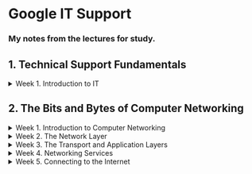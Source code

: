  # Google IT Support
### My notes from the lectures for study.


## 1. Technical Support Fundamentals

<details>
<summary>Week 1. Introduction to IT</summary>

# History of Computing

### From Abacus to Analytical Engine
- A computer is a device that stores and processes data by performing calculations.

- Abacus is one of the earliest known computers

- The first major step forward was the invention of the mechanical calculator in the 17th by Blaise Pascal. It was limited to addition, subtraction, multiplication and division for pretty small numbers. 
- In the 1800s, a man by the name of Joseph Jacquard invented a programmable loom.
-  Babbage built what was called a difference engine. Babbage's follow up to the difference engine was a machine he called the Analytical Engine. It took the powerful insights of a mathematician named Ada Lovelace to realize the true potential of the analytical engine. She was the first person to recognize that the machine could be used for more than pure calculations. She developed the first algorithm for the engine. It was the very first example of computer programming. 
- An algorithm is just a series of steps that solves specific problems.


### The Path to Modern Computers
- Cryptography is the art of writing and solving codes
- A magnetic tape worked by magnetizing data onto a tape
- The ENIAC was one of the earliest forms of general purpose computers
- The very first compiler was invented by Admiral Grace Hopper.Compilers made it possible to translate human language via a programming language into machine code
- Eventually, the industry gave way to the first hard disk drives and microprocessors
- Then in the 1970s, a young engineer named Steve Wozniak invented the Apple I, a single-board computer MIT for hobbyists. With his friend Steve Jobs, they created a company called Apple Computer.
-  In the 1980s, IBM introduced its personal computer. It was released with a primitive version of an operating system called MS DOS or Microsoft Disk Operating System.
- With huge players in the market like Apple Macintosh and Microsoft Windows taking over the operating systems space, a programmer by the name of Richard Stallman started developing a free Unix-like operating system. Unix was an operating system developed by Ken Thompson and Dennis Ritchie, but it wasn't cheap and wasn't available to everyone.
- Stallman created an OS that he called GNU. It was meant to be free to use with similar functionality to Unix. Unlike Windows or Macintosh, GNU wasn't owned by a single company, its code was open source which meant that anyone could modify and share it. GNU didn't evolve into a full operating system, but it set a foundation for the formation of one of the largest open source operating system, Linux, which was created by Linus Torvalds

## Digital Logic
### Computer Language
- The communication that a computer uses is referred to as binary system, also known as base-2 numeral system.This means that it only talks in 1s and 0s.
- In computing terms, we group binary into 8 numbers, or bits. Technically, a bit is a binary digit
-  A group of 8 bits is referred to as a byte. A byte of zeroes and ones could look like 10011011. Each byte can store one character, and we can have 256 possible values, thanks to the base-2 system, 2 to the 8th. In computer talk, this byte could mean something like the letter C.

### Character Encoding
-  Character encoding is used to assign our binary values to characters so that we as humans can read them.
- The oldest character encoding standard used this ASCII
- Then came UTF 8. The most prevalent encoding standard used today

### Binary
- Imagine we have a light bulb and a switch that turns the state of the light on or off. If we turn the light on, we can denote that state is one. If the light bulb is off, we can represent the state is zero. Now imagine eight light bulbs and switches, that represents eight bits with a state of zero or one.

### Supplemental Reading on Logic Gates
For more information about logic gates, check out the [link here.](https://simple.wikipedia.org/wiki/Logic_gate)
### How to Count in Binary
- Imagine that we have the following binary number 00001010 and we want to convert it to a decimal number.We check to see what ones are switched on.2+8 = 10.

## Computer Architecture Layer
### Abstraction
- We use the concept of abstraction to take a relatively complex system and simplify it for our use.
- One other simple example of abstraction in an IT role that you might see a lot is an error message. We don't have to dig through someone else's code and find a bug.
### Computer Architecture Overview
-  A computer can be cut into four main layers, hardware, operating system, software, and users.
- The hardware layer is made up of the physical components of a computer
-  The operating system allows hardware to communicate with the system
-  The software layer is how we as humans interact with our computers
- The last layer may not seem like it's part of the system, but it's an essential layer of the computer architecture, the user.

[Top](#Google-IT-Support)

</details>



## 2. The Bits and Bytes of Computer Networking
<details>
<summary>Week 1. Introduction to Computer Networking</summary>

### The TCP/IP Five-Layer Network Model

| Layer        | Protocol | Protocol Data Unit | Addressing  |
| :---         | :----:   |          ---:      |  :--:       |
|5.Application | http,smtp|messages            | n/a         |
|4.Transport   | TCP/UDP  | Sengmentation      |Port#'s      |
|3.Network     | IP       | Datagram           |IpAddress    |
|2.Data Link   |Ethernet,WIFI|  Frames         |MACADDRESS   |
|1.Physical    |10 Base t,801.11|Bits          |         n/a |

### Physical Layer
- Represents the physical devices that interconnect computers
- The physical layer consists of devices and means of transmitting bits across computer networks.
-  A bit is the smallest representation of data that a computer can understand. It's a one or a zero


### Data Link Layer -> Protocol -> Ethernet
- Resposible fro defining a common way to interprenting the signals so network devices can communicate.
- The Ethernet standarts also devine a protocol responsible for getting data to nodes on the same network.

### Network Layer(Also Internet Layer)
- Allows different networks to communicate with each other through devices known as routers.
- Internetwork is a collection of networks connected together through routers and the most famous is the Internet.
- IP is the heart of the Internet and most smaller networks around the world.

### Transport Layer
- Sorts out which client and server programs are supposed to get the data.

### Application Layer
- The application layer is the highest abstraction layer of the TCP/IP model that provides the interfaces and protocols needed by the users.

## The Basics of Networking Devices
### Cables
- Connecting various devices to eachother and allowning data to transmitted over them.The connection is called point to point.
- We have two categories
    - Copper
        - Are most common used and they changes the voltage from one to zero.The most common forms of copper twisted-pair cables used in networking are Cat5,Cat5e,Cat6.Cat5 is the older and indroduced aproblem name Crosstalk.
        - Crosstalk is when an electrical pulse on one wire is accidentally detected on another wire.
        - Cat5e and 6 are capable or reduce or eliminate the crosstalk.
    - Fiber(Fiber Optic Cables)
        - They contain individual optical fibers,which are tiny tubes made out of glass about the width of a human hair.
        - They uses portions of light to represents the ones and zeros of the data.
        - They are quicker than the Copper cables but more expensive and fragale.


### Hubs and Switches
- Hubs and switches are the primary devices used to connect computers on a single network, usually referred to as a LAN, or local area network.They inspect Ethernet data to determine where to send things.
### Hub
- hub is a physical (1) layer device that allows for connections from many computers at once. All the devices connected to a hub will end up talking to all other devices at the same time. It's up to each system connected to the hub to determine if the incoming data was meant for them, or to ignore it if it isn't. This causes a lot of noise on the network and creates what's called a collision domain.
   - Collision Domain, is a network segment where only one device can communicate at a time. If multiple systems try sending data at the same time, the electrical pulses sent across the cable can interfere with each other.

### Switch 
- It is a layer two device very simalar to the hub as it does the same job but the difference is that while a hub is a layer one or physical layer device, a switch is a layer two or data link device.That means that it reduces the the sizes of collision domains in the network because it inspects the contents of the data and understands which system sended the data and  which system is recieving it.

### Routers - Core ISP Routers
- A router is a layer 3 device that knows how to forward data between independent networks. So we can connect to a network lets say in america.
- They inspect IP data to send to the clients.
- The common used are what we have on our home or office.After they connect to the ISP routers that have more sofisticated routing tables.
- Border Gateway Protocol used by routers to send data beetween each other. It let's them learn about the most optimal paths to forward traffic.

### Servers and Clients
- We call all of the network devices that help computers communicate with each other nodes.
- Server is something that provides the data to something that request the data
- Client is something that request the data from a server 
- In most network topographies, each node is primarily either a server, or a client.


## The Physical Layer
### Twisted Pair Cabling and Duplexing
- Modulation in the Copper cable is the way of varying the voltage across this cable.
- When used for computer networks, this kind of modulation is more specifically known as line coding. 
- Line coding allows devices on either end of a link to understand that an electrical charge in a certain state is a zero, and in another state is a one. Through this seemingly simple techniques, modern networks are capable of moving 10 billion ones and zeros across a single network cable every second.
- Duplex communication is the concept that information can flow in both directions across the cable.
- Simplex communication is unidirectional.
- A phone call on the other hand is duplex since both parties can listen and speak.
- So, devices on either side of a networking link can both communicate with each other at the exact same time. This is known as full duplex
- Half-duplex means that, while communication is possible in each direction, only one device can be communicating at a time.

### Network Ports and Patch Panels
- The most common port is the RJ45.

## The Data Link Layer
### Ethernet and MAC Addresses
- Ethernet and Wifi
- Ethernet is old technology from back in the 80's.Back then we have not any switches so only hubs thats why collision domain was a big problem.
- Ethernet as a protocol solved this problem by using a technique known as a carrier sense multiple access with collision detection.The CSMA/CD.
- CSMA/CD Used to determine when the communications channels are clear,and whern a device is free to transmit data.
- MAC Address or Media Access Control Address is something that identifies for whice node the data trasmition is ment for.A MAC Address is a globally unique indentifier attached to an individual network interface.Its a 48-bit number normally represented by 6 groupings of two hexadecimal numbers.
- Octet in computer networking is that any number that can be represented by 8 bits.
- The mac address is split in two sections.The first is called (OUI) Organizationally Unique Identifire and it is the first 3 octets of the MAC address.
- Ethernet uses MAC addresses to ensure that the data it sends has both has both the address for the machine that sent the transition,as well the one the transmission was sended for.

### Unicast, Multicast, and Broadcast
- The way for one device to transmit data to one other device is known as unicast.
- A unicast transmission is always meant for just one receiving address.
- At the Ethernet level, this is done by looking at a special bit in the destination MAC address. If the least significant bit in the first octet of a destination address is set to zero, it means that Ethernet frame is intended for only the destination address. This means it would be sent to all devices on the collision domain, but only actually received and processed by the intended destination.
- If the least significant bit in the first octet of a destination address is set to one, it means you're dealing with a multicast frame.
- A multicast frame is similarly set to all devices on the local network signal. What's different is that it will be accepted or discarded by each device depending on criteria aside from their own hardware MAC address. Network interfaces can be configured to accept lists of configured multicast addresses for these sort of communication.
- The third type of Ethernet transmission is known as broadcast. An Ethernet broadcast is sent to every single device on a LAN. This is accomplished by using a special destination known as a broadcast address. The Ethernet broadcast address is all Fs. 
- Ethernet broadcasts are used so that devices can learn more about each other. 

### Dissecting an Ethernet Frame
- Data Packet is an all-encompassing term that represents any single set of binary data sent across a network link. It just represents a concept it does not specific to a layer.
- Data packets ate the point of ethernet level are known as Ethernet Frames.
- Ethernet Frame is a highly structured collention of information presented in a specific order.The first part of this frame called Preamble.
- Preamble is 8 bytes (64 bits) long,and it can itself be split into two sections
- The last section (SFD) Start Frame Delimiter sgnals to a receiving device that the preamble is over and that the actual frame contents will now follow.
- After comes the Destination MAC address.This is the hardware address of the intended recipient.
- Ether type field is 16 bits long nad used to describe the protocol of the contents of the frame.
- VLAN Header indicates that the frame itself is whats called a VLAN frame.If a VLAN frame is present the Ether type field follows it.
- VLAN or Virtual LAN is a technique that lets you have multiple logical LANs operating on the same physical equipment.
- Next is the Payload .In networking terms,is the actual data being transported ,which is everything that is not a header.
- FCS (Frame Check Sequence) A 4byte or 32-bit number that represents a checksum value for the entire frame.This checksume value is calculated by performing what is known as a cyclical redundancy check against the frame. 

[Top](#Google-IT-Support)

</details>



<details>

<summary>Week 2. The Network Layer</summary>

### IP Addresses
- IP addresses are a 32 bit long numbers made up of four octets, and each octet is normally described in decimal numbers. 8 bits of data or a single octet can represent all decimal numbers from 0 to 255. For example, 12.30.56.78 is a valid IP address, but 123.456.789.100 would not be.
-  IP addresses belong to the networks, not the devices attached to those networks.
- Your laptop will always have the same MAC address no matter where you use it, but it will have a different IP address assigned to it at an Internet cafe than it would when you're at home.
- Any LAN whould provide different IP beacause its a different local network.
- The protocol that provide us an automaticly IP is the 'dynamic host configuration protocol'.
- An IP address assigned this way is known as a dynamic IP address.
- Static IP address is the opposite which must be configured on a node manually.
- In most cases static IP addresses are reserved for servers and network devices, while dynamic IP addresses are reserved for clients

### IP Datagrams and Encapsulation
- Generally we talk about networking in terms of layers. Each layer is needed for the one above it.
- An IP datagram is a highly structured series of fields that are strictly defined. It's the payload section of the Ethernet frame.
- The proccess that follows below its called "encapsulation".
- The entire contents of an IP datagram are encapsulated as the payload of an Ethernet frame.
-  IP datagram also has a payload section. The contents of this payload are the entirety of a TCP or UDP packet.
- First field is called Version (4bits).
It indicates what version of Internet protocol is being used. The most common version of IP is version four or IPv4. Version six or IPv6 is rapidly seeing more widespread adoption.
- Next is the Header Length field. It is almost always 20 bytes in length when dealing with IPv4. In fact, 20 bytes is the minimum length of an IP header.
- Next is the Service Type field.(8bits) This field can be used to specify details about quality of service or QoS technologies. The important takeaway about QoS is that there are services that allow routers to make decisions about which IP datagram may be more important than others.
- Next is  the Total Length field,(16bits) and its indicate the total length of the IP datagram it's attached to.
- Next is the identification field(16bits) and its used to to group messeges together.If the total amount of data is larger than what can fit in asingle datagram,the IP layer needs to split the data  into many individual packets. In this case the identification field understands that every packete with the same value is part of the same splitted transmission.
- Next is the flag field and its used to indicate if a datagram is allowed to be fragmented, or to indicate that the datagram has already been fragmented.
- After this the next field the fragmentation field takes a single IP datagram and splitting it uo into several smaller datagrams. If a datagram has to cross from a network allowing a larger datagram size to one with a smaller datagram size, the datagram would have to be fragmented into smaller ones. The fragmentation offset field contains values used by the receiving end to take all the parts of a fragmented packet and put them back together in the correct order.
- Next is 'The Time to Live or TTL' field. It's an 8bit field that indicates how many router hops a datagram can traverse before it's thrown away.  Every time a datagram reaches a new router, that router decrements the TTL field by one. Once this value reaches zero, a router knows it doesn't have to forward the datagram any further. It prevends from an endless loop that could happen when router A thinks router B is the next hop, and router B thinks router A is the next hop.
- Next is the Protocol field. It is an 8bit field that contains data about what transport layer protocol is being used.The most common transport layer protocols are TCP and UDP.
- Next is the header checksum field.This field is a checksum of the contents of the entire IP datagram header.Since the TTL field has to be recomputed at every router that a datagram touches, the checksum field necessarily changes, too.
- Next are the source and destination IP address fields(32bits).
- Next is the IP Options field.This is an optional field and is used to set special characteristics for datagrams primarily used for testing purposes. The IP options field is usually followed by a padding field. Since the IP options field is both optional and variable in length, the padding field is just a series of zeros used to ensure the header is the correct total size.

### IP Address Classes
- IP addresses can be split into two sections, the network ID and the host ID.
- If we take an example IP address of 9.100.100.100, the network ID would be the first octet, and the host ID would be the second, third and fourth octets.
- There are three primary types of address classes. Class A, Class B and Class C.
- Class A addresses are those where the first octet is used for the network ID and the last three are used for the host ID. 
- Class B addresses are where the first two octets are used for the network ID, and the second two are used for the host ID. 
- Class C addresses, as you might have guessed, are those where the first three octets are used for the network ID, and only the final octet is used for the host ID.
-  In practical terms, this class system has mostly been replaced by a system known as CIDR or classless inter-domain routing.

### Address Resolution Protocol
- Remember that Mac addresses are used in the datalink layer and IP address are used in the network layer.
- These two seperate address types are related to each other with the address resolution protocol or ARP.
- ARP is a protocol used to discover the hardware address of a node with a certain IP address.
- Once it IP datagram has been fully formed, it needs to be encapsulated inside an Ethernet frame. This means that the transmitting device needs a destination MAC address to complete the Ethernet frame header. Almost all network connected devices will retain a local ARP table. An APR table is just a list of IP addresses an the Mac addresses associated with them.
- The kinds of broadcasts ARP messages are delivered to all computers on the local network. When the network interface that's been assigned an IP of 10.20.40 receives this ARP broadcast, it sends back what's known as an ARP response. This response message will contain the MAC address for the network interface in question. Now, the transmitting computer knows what MAC address to put in the destination hardware address field, and the Ethernet frame is ready for delivery. It'll also likely store this IP address in its local ARP table, so that it won't have to send an ARP broadcast the next time it needs to communicate with this IP, handy. ARP table entries generally expire after a short amount of time to ensure changes in the network are accounted for.

## Subnetting
### Subnetting
- With subnets you can split your large network up into many smaller ones. These individual subnets will all have their own gateway routers serving as the ingress and egress point for each subnet.

### Subnet Masks
- An IP address is just a 32-bit number. In a world without subnets, a certain number of these bits are used for the network ID, and a certain number of the bits are used for the host ID. In a world with subnetting, some bits that would normally comprise the host ID are actually used for the subnet ID. With all three of these IDs representable by a single IP address, we now have a single 32-bit number that can be accurately delivered across many different networks.
- Subnet masks are 32-bit numbers that are normally written now as four octets in decimal.
-  A subnet mask is a binary number that has two sections. The beginning part, which is the mask itself is a string of ones just zeros come after this, the subnet mask, which is the part of the number with all the ones, tells us what we can ignore when computing a host ID. The part with all the zeros tells us what to keep.

### Basic Binary Math
-  You can represent all whole numbers in binary in the same way you can in decimal.
-  You start with zero, which is the same as zero in decimal. Then you increment once. Now you have one, which is the same as one in decimal since we've already run out of numerals to use. It's time to add a new column. So now we have the number one zero which is the same as two in decimal. One one is three, one zero zero is four, one zero one is five, one one zero is six, one one one is seven, etc. It's the exact same thing we do with decimal, just with fewer numerals at our disposal.
- Binary is base two and decimal base 10.
-  Two of the most important operators are OR and AND. In computer logic, a one represents true and a zero represents false.
- The way the or operator works is you look at each digit, and if either of them is true, the result is true. The basic equation is X or Y equals Z.
-  if either X or Y is true then Z is true, otherwise, it's false.
- One or zero equals one, but zero or zero equals zero.
- The operator AND does what it sounds like it does, it returns true if both values are true. Therefore, one and one equals one, but one and zero equals zero, and zero and zero equals zero.

### CIDR
- CIDR or classless inter-domain routing comes into play. CIDR is an even more flexible approach to describing blocks of IP addresses. It expands on the concept of subnetting by using subnet masks to demarcate networks. To demarcate something means to set something off.
- Demarcation point to describe where one network or system ends and another one begins .
- With CIDR, the network ID and subnet ID are combined into one. CIDR is where we get this shorthand slash notation that we discussed in the earlier video on subnetting. This slash notation is also known as CIDR notation. CIDR basically just abandons the concept of address classes entirely, allowing an address to be defined by only two Individual IDs.
- CIDR allows for networks themselves to be differing sizes.

## Routing
### Basic Routing Concepts
- A router is a network device that forwards traffic depending on the destination address of that traffic.
- A router is a device that has at least two network interfaces, since it has to be connected to two networks to do its job.
- Basic routing has just a few steps. 
    - One, a router receives a packet of data on one of its interfaces. 
    - Two, the router examines the destination IP of this packet. 
    - Three, the router then looks up the destination network of this IP in its routing table. Four, the router forwards that out though the interface that's closest to the remote network. As determined by additional info within the routing table.
- Remember, IP addresses belong to networks, not individual nodes on a network.

### Routing Tables
- The most basic routing table will have four columns.
    - Destination network, this column would contain a row for each network that the router knows about, this is just the definition of the remote network, a network ID, and the net mask. These could be stored in one column inside a notation, or the network ID and net mask might be in a separate column. Either way, it's the same concept, the router has a definition for a network and therefore knows what IP addresses might live on that network. When the router receives an incoming packet, it examines the destination IP address and determines which network it belongs to. A routing table will generally have a catchall entry, that matches any IP address that it doesn't have an explicit network listing for.
    - Hop, this is the IP address of the next router that should receive data intended for the destination networking question or this could just state the network is directly connected and that there aren't any additional hops needed.
    - Total hops,it's just important to know that for each next hop and each destination network, the router will have to keep track of how far away that destination currently is.
    -  Interface, the router also has to know which of its interfaces it should for traffic matching the destination network out of.

    ### Interior Gateway Protocols
    - Routing protocols fall into two main categories, interior gateway protocols, and exterior gateway protocols.
    - Interior gateway protocols are further split into two categories, link state routing protocols and distance-vector protocols.
    - Interior gateway protocols are used by routers to share information within a single autonomous system. In networking terms, an autonomous system is a collection of networks that all fall under the control of a single network operator
        - Distance-vector protocols are an older standard. A router using a distance-vector protocol basically just takes its routing table, which is a list of every network known to it and how far away these networks are in terms of hops.Then the router sends this list to every neighboring router, which is basically every router directly connected to it. In computer science, a list is known as a vector. This is why a protocol that just sends a list of distances to networks is known as a distance-vector protocol. With a distance-vector protocol, routers don't really know that much about the total state of an autonomous system, they just have some information about their immediate neighbors.
        Distance vector protocols are pretty simple, but they don't allow for a router to have much information about the state of the world outside of their own direct neighbors.
        - Link state protocols get their name because each router advertises the state of the link of each of its interfaces. These interfaces could be connected to other routers, or they could be direct connections to networks. The information about each router is propagated to every other router on the autonomous system. This means that every router on the system knows every detail about every other router in the system. Each router then uses this much larger set of information and runs complicated algorithms against it to determine what the best path to any destination network might be.
        Link state protocols require both more memory in order to hold all of this data and also much more processing power. This is because it has to run algorithms against this data in order to determine the quickest path to update the routing tables

### Exterior Gateway Protocols
- Exterior gateway protocols are used to communicate data between routers representing the edges of an autonomous system.
- Since routers sharing data using interior gateway protocols are all under control of the same organization. Routers use exterior gateway protocols when they need to share information across different organizations.
- The IANA or the Internet Assigned Numbers Authority, is a non-profit organization that helps manage things like IP address allocation.
- Along with managing IP address allocation, the IANA is also responsible for ASN, or Autonomous System Number allocation. ASNs are numbers assigned to individual autonomous systems
- Unlike IP addresses, they're normally referred to as just a single decimal number.
-  An ASN, never needs to change in order for it to represent more networks or hosts. Its just the core Internet routing tables that need to be updated to know what the ASN represents

### Non-Routable Address Space
- The IPv4 standard doesn't even have enough IP addresses available for every person on the planet.
- In 1996, RFC 1918 was published. RFC stands for Request for Comments, and has a long standing way for those responsible for keeping the internet running to agree upon the standard requirements to do so.
-  RFC 1918, outlined a number of networks that would be defined as non-routable address space. 
- Non-routable address space are ranges of IPs set aside for use by anyone that cannot be routed to.
- Non-routable address space allows for nodes on such a network to communicate with each other but no gateway router will attempt to forward traffic to this type of network.
-  RFC 1918 defined three ranges of IP addresses that will never be routed anywhere by co-routers.
 Non-routable address space are :
    - 10.0.0.0/8
    - 172.16.0.0/12
    - 192.168.0.0/16

        
[Top](#Google-IT-Support)

</details>

<details>
<summary>Week 3. The Transport and Application Layers</summary>

## Introduction to the Transport and Application Layers
- Transport layer allows traffic to be directed to specific network applications
- Application layer allows these applications to communicate in a way they understand.

## The Transport Layer
### The Transport Layer
- The transport layer has the ability to multiplex and demultiplex, which sets this layer apart from all others.
- Multiplexing in the transport layer means that nodes on the network have the ability to direct traffic toward many different receiving services.
- Demultiplexing is the same concept, just at the receiving end, it's taking traffic that's all aimed at the same node and delivering it to the proper receiving service.
- The transport layer handles multiplexing and demultiplexing through ports.
A port is a 16-bit number that's used to direct traffic to specific services running on a networked computer.
- Different network services run while listening on specific ports for incoming requests.
- A socket address or socket number (10.1.1.100:80) its the Ports which are normally denoted with a colon after the IP address.
- FTP is an older method used for transferring files from one computer to another, but you still see it in use today.
FTP traditionally listens on port 21, so if you wanted to establish a connection to an FTP server running on the same IP that our example web server was running on, you direct traffic to 10.1.1.100 port 21.

### Dissection of a TCP Segment
- An IP datagram encapsulates a TCP segment.
    1. An Ethernet frame has a payload section which is really just the entire contents of an IP datagram.
    2. An IP datagram has a payload section and this is made up of what's known as a TCP segment.
    3. So the TCP segment will also have a payload section that ,as athe others before it,will include the contents of the Application Layer.
- A TCP segment is made up of a TCP header and a data section.
    - This data section,is just another payload area for where the application layer places its data.

    - TCP header.
        - Source port and the Destination port fields.
        - The destination port is the port of the service the traffic is intended for.
        - A source port is a high numbered port chosen from a special section of ports known as ephemeral ports.
        -  the sequence number. This is a 32-bit number that's used to keep track of where in a sequence of TCP segments this one is expected to be. The sequence number in a header is used to keep track of which segment out of many this particular segment might be.
        - The acknowledgment number is the number of the next expected segment. A sequence number of one and an acknowledgement number of two could be read as this is segment one, expect segment two next. 
        - The data offset field comes next. This field is a four-bit number that communicates how long the TCP header for this segment is.
        - Then, we have six bits that are reserved for the six TCP control flags.
        - A TCP window (16-bits) specifies the range of sequence numbers that might be sent before an acknowledgement is required.
        -  A 16-bit checksum. It operates just like the checksum fields at the IP and Ethernet level.The checksum is calculated across the entire segment and is compared with the checksum in the header to make sure that there was no data lost or corrupted along the way.
        - The Urgent pointer field is used in conjunction with one of the TCP control flags to point out particular segments that might be more important than others.
        - Options field.
        - Padding which is just a sequence of zeros to ensure that the data payload section begins at the expected location.


### TCP Control Flags and the Three-way Handshake
- The way TCP establishes a connection, is through the use of different TCP control flags, used in a very specific order.

- 6 TCP control flags
    - The first flag is URG, this is short for Urgent. A value of one here indicates that the segment is considered urgent and that the urgent pointer field has more data about this
    - The second flag is ACK, short for acknowledge. A value of one in this field means that the acknowledgment number field should be examined. 
    - The third flag is PSH, which is short for Push. The transmitting device wants the receiving device to push currently- buffered data to the application on the receiving end as soon as possible. (A buffer is a computing technique, where a certain amount of data is held somewhere, before being sent somewhere else).
    - The Fourth flag is RST, short for Reset. This means, that one of the sides in a TCP connection hasn't been able to properly recover from a series of missing or malformed segments.
    - The fifth flag is SYN, which stands for Synchronize. It's used when first establishing a TCP connection and make sure the receiving end knows to examine the sequence number field.
    - The six flag is FIN, which is short for Finish. When this flag is set to one, it means the transmitting computer doesn't have any more data to send and the connection can be closed.
- Transmition example
    - To start the process off, computer A, sends a TCP segment to computer B with this SYN flag set.
    - Computer B then responds with a TCP segment, where both the SYN and ACK flags are set.
    - Then computer A responds again with just the ACK flag set.
    - This is known us the three way handshake. A handshake is a way for two devices to ensure that they're speaking the same protocol and will be able to understand each other. Once the three way handshake is complete, the TCP connection is established.
    - Since both sides have now sent SYN/ACK pairs to each other, a TCP connection in this state is operating in full duplex
    -  To close the connection, the four way handshake happens. The computer ready to close the connection, sends a FIN flag, which the other computer acknowledges with an ACK flag. Then, if this computer is also ready to close the connection, which will almost always be the case. It will send a FIN flag. This is again responded to by an ACK flag.

### TCP Socket States
- A socket is the instantiation of an endpoint in a potential TCP connection. An instantiation is the actual implementation of something defined elsewhere. TCP sockets require actual programs to instantiate them. You can contrast this with a port which is more of a virtual descriptive thing. In other words, you can send traffic to any port you want, but you're only going to get a response if a program has opened a socket on that port.

- Sockets States (Are naming different in each OS)
    - LISTEN. Listen means that a TCP socket is ready and listening for incoming connections. You'd see this on the server side only. 

    - SYN_SENT. This means that a synchronization request has been sent, but the connection hasn't been established yet. You'd see this on the client side only. 
    - SYN_RECEIVED. This means that a socket previously in a listener state, has received a synchronization request and sent a SYN_ACK back. But it hasn't received the final ACK from the client yet. You'd see this on the server side only. 
    - ESTABLISHED. This means that the TCP connection is in working order, and both sides are free to send each other data. You'd see this state on both the client and server sides of the connection. This will be true of all the following socket states, too. So keep that in mind. 
    - FIN_WAIT. This means that a FIN has been sent, but the corresponding ACK from the other end hasn't been received yet. 
    - CLOSE_WAIT. This means that the connection has been closed at the TCP layer, but that the application that opened the socket hasn't released its hold on the socket yet. 
    - CLOSED. This means that the connection has been fully terminated, and that no further communication is possible.

### Connection-oriented and Connectionless Protocols
-  TCP is a connection-oriented protocol. A connection-oriented protocol is one that establishes a connection, and uses this to ensure that all data has been properly transmitted.
- At the IP or Ethernet level, if a checksum doesn't compute, all of that data is just discarded. It's up to TCP to determine when to resend this data
- TCP expects an ack for every bit of data it sends, it's in the best position to know what data successfully got delivered and can make the decision to resend a segment if needed.
- UDP, or User Datagram Protocol. Unlike TCP, UDP doesn't rely on connections, and it doesn't even support the concept of an acknowledgement. With UDP, you just set a destination port and send the packet.UDP, or User Datagram Protocol.

### Firewalls
-  A firewall is just a device that blocks traffic that meets certain criteria.
- Firewalls here is that they're most commonly used at the transportation layer.
- There are firewalls that can perform inspection of application layer traffic, and firewalls that primarily deal with blocking ranges of IP addresses.
- Firewalls that operate at the transportation layer will generally have a configuration that enables them to block traffic to certain ports while allowing traffic to other ports.

## The Application Layer

### The Application Layer
- For web traffic, the application layer protocol is known as HTTP.

### The Application Layer and the OSI Model
- The OSI or Open Systems Interconnection model has seven layers, and introduces two additional layers between our transport layer and our application layer.
- The fifth layer in the OSI model is the session layer. The concept of a session layer is that it's responsible for things like facilitating the communication between actual applications and the transport layer. It's the part of the operating system that takes the application layer data that's been unencapsulated from all the layers below it, and hands it off to the next layer in the OSI model, the presentation layer.
- The presentation layer is responsible for making sure that the unencapsulated application layer data is actually able to be understood by the application in question. This is the part of an operating system that might handle encryption or compression of data.

### All the Layers Working in Unison
- This is the exactly video script.
"Five Layer Network

Imagine three networks, network A will contain address space 10.1.1.0/24. Network B Will contain address space 192.168.1.0/24, and network C will be 172.16.1.0/24. Router A sits between network A and network B. With an interface configured with an IP of 10.1.1.1 on network A, and an interface at 192.168.1.254 on network B. There's a second router, router B, which connects networks B and C. It has an interface on network B with an IP address of 192.168.1.1, and an interface on network C with an IP address of 172.16.1.1. Now let's put a computer on one of the networks. Imagine it's a desktop, sitting on someone's desk at the workplace. It'll be our client in this scenario, and we'll refer to it as computer 1. It's part of Network A and has been assigned an IP address of 10.1.1.100. Now, let's put another computer on one of our other networks.

This one is a server in a data center, it'll act as our server in this scenario, and we'll refer to it as computer 2. It's part of network C, and has been assigned an IP address of 172.16.1.100, and has a web server listening on port 80. An end user sitting at computer 1 opens up a web browser and enters 172.16.1.100 into the address bar, let's see what happens. The web browser running on computer 1 knows it's been ordered to retrieve a web page from 172.16.1.100. The web browser communicates with the local networking stack, which is the part of the operating system responsible for handling networking functions. The web browser explains that it's going to want to establish a TCP connection to 172.16.1.100, port 80. The networking stack will now examine its own subnet. It sees that it lives on the network 10.1.1.0/24, which means that the destination 172.16.1.100 is on another network. At this point, computer 1 knows that it'll have to send any data to its gateway for routing to a remote network. And it's been configured with a gateway of 10.1.1.1. Next, computer 1 looks at its ARP table to determine what MAC address of 10.1.1.1 is, but it doesn't find any corresponding entry. Uh-oh, it's okay, computer A crafts an ARP request for an IP address of 10.1.1.1, which it sends to the hardware broadcast address of all Fs. This ARP discovery request is sent to every node on the local network.

When router A receives this ARP message, it sees that it's the computer currently assigned the IP address of 10.1.1.1. So it responds to computer 1 to let it know about its own MAC address of 00:11:22:33:44:55. Computer 1 receives this response and now knows the hardware address of its gateway. This means that it's ready to start constructing the outbound packet.

Computer 1 knows that it's being asked by the web browser to form an outbound TCP connection, which means it'll need an outbound TCP port. The operating system identifies the ephemeral port of 50000 as being available, and opens a socket connecting the web browser to this port.

Since this is a TCP connection, the networking stack knows that before it can actually transmit any of the data the web browser wants it to, it'll need to establish a connection. The networking stack starts to build a TCP segment. It fills in all the appropriate fields in the header, including a source port of 50000 and a destination port of 80. A sequence number is chosen and is used to fill in the sequence number field. Finally, the SYN flag is set, and a checksum for the segment is calculated and written to the checksum field.

Our newly constructed TCP segment is now passed along to the IP layer of the networking stack. This layer constructs an IP header. This header is filled in with the source IP, the destination IP, and a TTL of 64, which is a pretty standard value for this field.

Next, the TCP segment is inserted as the data payload for the IP datagram. And a checksum is calculated for the whole thing. Now that the IP datagram has been constructed, computer 1 needs to get this to its gateway, which it now knows has a MAC address of 00:11:22:33:44:55, so an Ethernet Datagram is constructed. All the relevant fields are filled in with the appropriate data, most notably, the source and destination MAC addresses.

Finally, the IP datagram is inserted as the data payload of the Ethernet frame, and another checksum is calculated.

Now we have an entire Ethernet frame ready to be sent across the physical layer.

The network interface connected to computer 1 sends this binary data as modulations of the voltage of an electrical current running across a CAT6 cable that's connected between it and a network switch.

This switch receives the frame and inspects the destination MAC address. The switch knows which of its interfaces this MAC address is attached to, and forwards the frame across only the cable connected to this interface.

At the other end of this link is router A, which receives the frame and recognizes its own hardware address as the destination.

Router A knows that this frame is intended for itself. So it now takes the entirety of the frame and calculates a checksum against it. Router A compares this checksum with the one in the Ethernet frame header and sees that they match. Meaning that all of the data has made it in one piece. Next, Router A strips away the Ethernet frame, leaving it with just the IP datagram. Again, it performs a checksum calculation against the entire datagram. And again, it finds that it matches, meaning all the data is correct. It inspects the destination IP address and performs a lookup of this destination in its routing table. Router A sees that in order to get data to the 172.16.1.0/24 network, the quickest path is one hop away via Router B, which has an IP of 192.168.1.1. Router A looks at all the data in the IP datagram, decrements the TTL by 1, calculates a new checksum reflecting that new TTL value, and makes a new IP datagram with this data.

Router B knows that it needs to get this datagram to router B, which has an IP address of 192.168.1.1. It looks at its ARP table, and sees that it has an entry for 192.168.1.1. Now router A can begin to construct an Ethernet frame with the MAC address of its interface on network B as the source. And the MAC address on router B's interface on network B as the destination. Once the values for all fields in this frame have been filled out, router A places the newly constructed IP datagram into the data payload field. Calculates a checksum, and places this checksum into place, and sends the frame out to network B.

Just like before, this frame makes it across network B, and is received by router B. Router B performs all the same checks, removes the the Ethernet frame encapsulation, and performs a checksum against the IP datagram.

It then examines the destination IP address. Looking at its routing table, router B sees that the destination address of computer 2, or 172.16.1.100, is on a locally connected network. So it decrements the TTL by 1 again, calculates a new checksum, and creates a new IP datagram. This new IP datagram is again encapsulated by a new Ethernet frame. This one with the source and destination MAC address of router B and computer 2. And the whole process is repeated one last time. The frame is sent out onto network C, a switch ensures it gets sent out of the interface that computer 2 is connected to. Computer 2 receives the frame, identifies its own MAC address as the destination, and knows that it's intended for itself. Computer 2 then strips away the Ethernet frame, leaving it with the IP datagram. It performs a CRC and recognizes that the data has been delivered intact. It then examines the destination IP address and recognizes that as its own.

Next, computer 2 strips away the IP datagram, leaving it with just the TCP segment. Again, the checksum for this layer is examined, and everything checks out. Next, computer 2 examines the destination port, which is 80. The networking stack on computer 2 checks to ensure that there's an open socket on port 80, which there is. It's in the listen state, and held open by a running Apache web server. Computer 2 then sees that this packet has the SYN flag set. So it examines the sequence number and stores that, since it'll need to put that sequence number in the acknowledgement field once it crafts the response.

After all of that, all we've done is get a single TCP segment containing a SYN flag from one computer to a second one. Everything would have to happen all over again for computer 2 to send a SYN-ACK response to computer 1. Then everything would have to happen all over again for computer 1 to send an ACK back to computer 2, and so on and so on."

[Top](#Google-IT-Support)
</details>

<details>
<summary>Week 4. Networking Services</summary>


## Introduction to Network Services
- At the end of the day, the main purpose of computer networking is so network services can be available to answer requests for the data from clients. The sheer number and variety of things that might comprise a network service makes it impossible to cover all of them.

## Name Resolution
### Why do we need DNS?
- IP address is really just a 32-bit binary number.
- MAC addresses are just 48-bit binary numbers that are normally written out in 6 groupings of 2 hexadecimal digits each.
- DNS, or domain name system, is a global and highly distributed network service that resolves strings of letters into IP address for you.
- The IP address for a domain name can also change all the time for a lot of different reasons. A domain name is just the term we use for something that can be resolved by DNS.
- So, not only does DNS make it easier for humans to remember how to get to a website, It also lets administrative changes happen behind the scenes without an end user having to change their behavior.
- Because of its global structure, DNS lets organizations decide, if you're in the region, resolve the domain name to this IP. If you're in this other region, resolve this domain to this other IP.

### The Many Steps of Name Resolution
- DNS is a system that converts domain names into IP addresses.
- This process of using DNS to turn a domain name into an IP address is known as name resolution.
- DNS servers, are one of the things that need to be specifically configured at a node on a network.
- The standard modern network configuration needs
    - MAC addresses are hard coded and tied to specific pieces of hardware.
    - IP address, subnet mask, and gateway.
    - a DNS server, is the fourth and final part of the standard modern network configuration.
- There are five primary types of DNS servers.
    - Caching Name servers
    - Recursive Name servers, 
    - Root Name servers, 
    - TLD Name servers,
    - Authoritative Name servers.
- Caching and recursive name servers are generally provided by an ISP or your local network.
    - Their purpose is to store domain name lookups for a certain amount of time.
    -  ISP or local network will generally have a caching name server available. Most caching name servers are also recursive name servers. Recursive name servers are ones that perform full DNS resolution requests.
    - **EXAMPLE**: You and your friend are both connected to the same network and you both want to check out Facebook.com, your friend enters www.facebook.com into a web browser, which means that their computer now needs to know the IP of www.facebook.com in order to establish a connection. Both of your computers are on the same network which usually means, that they both been configured with the same name server. So your friends computer ask the name server for the IP of www.facebook.com which it doesn't know, this name server now performs a fully recursive resolution to discover the correct IP for www.facebook.com. This involves a bunch of steps we'll cover in just a moment. This IP is then both delivered to your friend's computer and stored locally in a cache. A few minutes later you enter www.facebook.com into a web browser. Again, your computer needs to know the IP for this domain, so your computer asks the local name server it's been configured with, which is the same one your friend's computer was just talking to. Since the domain name www.Facebook.com had just been looked up, the local name server still has the IP that it resolved to stored and is able to deliver that back to your computer without having to perform a full lookup. **Caching** This is how the same servers act as a caching server. All domain names in the global DNS system have a **TTL or time to live. This is a value in seconds, that can be configured by the owner of a domain name for how long a name server is allowed to cache in entry before it should discard it and perform a full resolution again.** 
    Several years ago, it was normal for these TTL's to be really long, sometimes a full day or more. This is because the general bandwidth available on the Internet was just much less, so network administrators didn't want to waste what bandwidth was available to them by constantly performing full DNS lookups. As the Internet has grown and gone faster, these TTL's for most domains have dropped to anywhere from a few minutes to a few hours. But it's important to know that sometimes you still run into a domain names with very lengthy TTL's, it means that it can take up to the length of a total TTL for a change in DNS record to be known to the entire Internet. 
    Now, let's look at what happens when your local recursive server needs to perform a full recursive resolution. The first step is always to contact a root named server, there are **13 total root name servers** and they're responsible for directing queries toward the appropriate TLD name server.
    In the past, these 13 root servers were distributed to very specific geographic regions, but today, they're mostly distributed across the globe via anycast. **Anycast is a technique that's used to route traffic to different destinations depending on factors like location, congestion, or link health. Using anycast, a computer can send a data gram to a specific IP but could see it routed to one of many different actual destinations depending on a few factors.** This should also make it clear that there aren't really only 13 physical route name servers anymore. It's better to think of them as **13 authorities** that provide route name lookups as a service. The root servers will respond to a DNS lookup with the TLD name server that should be queried. **TLD stands for top level domain and represents the top of the hierarchical DNS name resolution system. A TLD is the last part of any domain name, using www.facebook.com as an example again, the dot com portion should be thought of as the TLD.** We'll go into more details about the different components of a domain name in an upcoming lesson. For each TLD in existence, there is a TLD name server, but just like with root servers, this doesn't mean there's only physically one server in question, it's most likely a global distribution of any cast accessible servers responsible for each TLD. The TLD name servers will respond again with a redirect, this time informing the computer performing the name lookup with what authoritative name server to contact. Authoritative name servers are responsible for the last two parts of any domain name which is the resolution at which a single organization may be responsible for DNS lookups. Using www.weather.com as an example, the TLD name server would point a lookup at the authoritative server for Weather.com, which would likely be controlled by the Weather Channel, the organization itself that runs the site. Finally, the DNS lookup could be redirected at the authoritative server for weather.com which would finally provide the actual IP of the server in question. This strict hierarchy is very important to the stability of the internet, making sure that all full DNS resolutions go through a strictly regulated and controlled series of lookups to get the correct responses, is the best way to protect against malicious parties redirecting traffic. Your computer will blindly send traffic to whatever IP it's told to. So by using a hierarchical system controlled by trusted entities in the way DNS does, we can better ensure that the responses to DNS lookups are accurate. Now that you see how many steps are involved, it should make sense why we trust our local name servers to cache DNS lookups, its so that full lookup path doesn't have to happen for every single TCP connection. In fact, your local computer from your phone to a desktop will generally have its own temporary DNS cache as well, that way, it doesn't have to bother its local name server for every TCP connection either.

### DNS and UDP
- DNS is a great example of an application layer service that uses UDP for the transport layer instead of TCP.
- The biggest difference between TCP and UDP is that UDP is connectionless.DNS with UDP takes fewer steps than TCP.
- DNS traffic is just a precursor to actual traffic.
- *EXAMPLE WITH UDP* The original computer sends a UDP packet to its local name server on port 53 asking for the IP for food.com, that's one packet. The local name server acts as a recursive server and sends up a UDP packet to the root server which sends a response containing the proper TLD name server, that's three packets. The recursive name server sends a packet to the TLD server and receives back a response containing the correct authoritative server. We're now at five packets. Next, the recursive name server sends its final request to the authoritative name server which sends a response containing the IP for food.com. That's seven packets. Finally, the local name server responds to the DNS resolver that made the request in the first place with the IP for food.com. That brings us to a grand total of eight packets. See, way less packets. You can see now how much overhead TCP really requires. And for something as simple as DNS, it's just not needed. It's the perfect example for why protocols like UDP exist in addition to the more robust TCP. You might be wondering how error recovery plays into this, since UDP doesn't have any. The answer is pretty simple. The DNS resolver just asks again if it doesn't get a response. Basically, the same functionality that TCP provides at the transport layer is provided by DNS at the application layer in the most simple manner. A DNS server never needs to care about doing anything but responding to incoming lookups, and a DNS resolver simply needs to perform lookups and repeat them if they don't succeed. A real showcase of the simplicity of both DNS and UDP. I should call out that DNS over TCP does in fact exist and is also in use all over. As the Web has gotten more complex, it's no longer the case that all DNS lookup responses can fit in a single UDP datagram. In these situations, a DNS name server would respond with a packet explaining that the response is too large. The DNS client would then establish a TCP connection in order to perform the lookup.

## Name Resolution in Practice
### Resource Record Types
- DNS is one of the most important technologies that an IT support specialist needs to know in order to troubleshoot networking issues.
- DNS in practice operates with a set of defined resource record types. These allow for different kinds of DNS resolutions to take place.
- The most common resource record is known as an A record. An A record is used to point a certain domain name at a certain IPv4 IP address.A single A record is configured for a single domain name. But, a single domain name can have multiple A records, too. This allows for a technique known as DNS round robin to be used to balance traffic across multiple IPs. Round robin is a concept that involves iterating over a list of items one by one in an orderly fashion. The hope is that this ensures a fairly equal balance of each entry on the list that's selected. Let's say we're in charge of a domain name www.microsoft.com. Microsoft is a large company and their website likely sees a lot of traffic. To help balance this traffic across multiple servers. We configure four A records for www.microsoft.com at the authoritative name server for the microsoft.com domain. We'll use the IPs 10.1.1.1, 10.1.1.2, 10.1.1.3, and 10.1.1.4. When the DNS Resolver performs a look-up of www.microsoft.com, all four IPs would be returned in the order first configured: 10.1 1.1, followed by 10.1.1.2, followed by 10.1.1.3, and finally, 10.1.1.4. The DNS resolving computer would know that it should try to use the first entry, 10.1.1.1, but it knows about all four just in case a connection to 10.1.1.1 fails. The next computer to perform a look up for www.microsoft.com would also receive all four IPs in the response, but the ordering will have changed. The first entry would be 10.1.1.2, followed by 10.1.1.3, followed by 10.1.1,4, and finally, 10.1.1.1 would be last on that list. This pattern will continue for every DNS resolution attempt, cycling through all of the A records configured and balancing the traffic across these IPs. That's the basics of how DNS round robin logic works. 
- Another resource record type that's becoming more and more popular is the Quad A record. A Quad A record is very similar to an A record except that it returns in IPv6 address instead of an IPv4 address.
- The CNAME record is also super common. A CNAME record is used to redirect traffic from one domain to another. Let's say that Microsoft runs their web servers at www.microsoft.com. They also want to make sure that anyone that enters just microsoft.com into their web browser will get properly redirected. By configuring a CNAME record for microsoft.com that resolves to www.microsoft.com, the resolving client would then know to perform another resolution attempt, this time for www.microsoft.com, and then use the IP returned by that second attempt.
- CNAMEs are really useful because they ensure you only have to change the canonical IP address of a server in one place. In fact, CNAME is just shorthand for canonical name.
- Another important resource record type is the MX record. MX stands for mail exchange and this resource record is used in order to deliver e-mail to the correct server. Many companies run their web and mail servers on different machines with different IPs, so the MX record makes it easy to ensure that email gets delivered to a company's mail server, while other traffic like web traffic would get delivered to their web server. 
- A record type very similar to the MX record is the SRV record. SRV stands for service record, and it's used to define the location of various specific services. It serves the exact same purpose as the MX resource record type except for one thing, while MX is only for mail services, an SRV record can be defined to return the specifics of many different service types. For example, SRV records are often used to return the records of services like CalDAV, which has a calendar and scheduling service. The text record type is an interesting one. 
- TXT stands for text and was originally intended to be used only for associating some descriptive text with a domain name for human consumption. The idea was that, you could leave notes or messages that humans could discover and read to learn more about arbitrary specifics of your network. But over the years as the Internet and services that run on it have become more and more complex, the text record has been increasingly used to convey additional data intended for other computers to process. Since the text record has a field that's entirely free form, clever engineers have figured out ways to use it to communicate data not originally intended to be communicated by a system like DNS. It's pretty clever, right? This text record is often used to communicate configuration preferences about network services that you've entrusted other organizations to handle for your domain. For example, it's common for the text record to be used to convey additional info to an email as a service provider, which is a company that handles your email delivery for you.

### Anatomy of a Domain Name
- Any given domain name has three primary parts, and they all serve specific purposes. Let's take the domain name www.google.com, the three part here should be pretty easy to spot since they're each set off from each other by a period. They're www, google, and com, the last part of a domain name is known as the TLD or Top Level Domain. In this case it's the .com portion of the domain name. There are only a certain restricted number of defined TLDs available, although that number has been growing a lot in recent years. The most common TLDs are ones you're probably already familiar with .com, .net, .edu and so on. You've probably also seen some country specific TLDs such as .de for Germany or .cn for China. Due to the growth of the Internet, many of the TLDs originally defined have become very crowded. So today, a number of vanity TLDs are available, everything from .museum to .pizza. Administration and definition of TLDs is handled by a non-profit organization known as ICANN, or the Internet Corporation for Assigned Names and Numbers and I can tell you what they do.
- ICANN is a sister organization to the IANA, and together they help define and control both the global IP spaces, along with the global DNS system.
- A domain is the name commonly used to refer to the second part of a domain name, which would be, google in our example. Domains are used to demarcate where control moves from a TLD name server, to an authoritative name server. This is typically under the control of an independent organization, or someone outside of ICANN. Domains can be registered and chosen by any individual or company, but they must all end in one of the predefined TLEs.
- That www portion of this is known as the subdomain, sometimes referred to as a host name if it's been assigned to only one host. When you combine all these parts together, you have what's known as a fully qualified domain name, or FQDN.
- While it costs money to officially register a domain with a registrar, subdomains can be freely chosen and assigned by anyone who controls such a registered domain. A registrar is just a company that has an agreement with ICANN to sell unregistered domain names.Technically you can have lots of subdomain names, for example host.sub.sub.subdomain.domain.com can be completely valid. Although you rarely see fully qualified domain names with that many levels. DNS can technically support up to 127 levels of domain in total for a single fully qualified domain name.
- There are some other restrictions in place for how your domain name can be specified. Each individual section can only be 63 characters long and a complete FQDN is limited to a total of 255 characters

### DNS Zones
- An authoritative name server is actually responsible for a specific DNS zone. DNS zones are a hierarchical concept. The root name servers we covered earlier are responsible for the root zone. Each TLD name server is responsible for the zone covering its specific TLD, and what we refer to as authoritative name servers are responsible for some even finer-grained zones underneath that. The root and TLD name servers are actually just authoritative name servers, too. It's just that the zones that they're authoritative for are special cases. I should call out that zones don't overlap. 
- For example, the administrative authority of the TLD name server for the.com TLD doesn't encompass the google.com domain. Instead, it ends at the authoritative server responsible for google.com. The purpose of DNS zones is to allow for easier control over multiple levels of a domain. As the number of resource records in a single domain increases, it becomes more of a headache to manage them all. Network administrators can ease this pain by splitting up their configurations into multiple zones. 
- Let's imagine a large company that owns the domain largecompany.com. This company has offices in Los Angeles, Paris, and Shanghai, very cosmopolitan. Let's say each office has around 200 people with their own uniquely named desktop computer. This would be 600 A records to keep track of if it was all configured as a single zone. What the company could do, instead, is split up each office into their own zone. So now, we could have la.largecompany.com, pa.largecompany.com, and sh.largecompany.com as subdomains, each with their own DNS zones. A total of four authoritative name servers would now be required for the setup, one for largecompany.com and one for each of the subdomains. 
- Zones are configured through what are known as zone files, simple configuration files that declare all resource records for a particular zone. So a zone file has to contain an SOA, or a Start of Authority resource record declaration. 
- This SOA record declares the zone and the name of the name server that is authoritative for it. Along with the SOA record, you'll usually find NS records which indicate other name servers that may also be responsible for this zone. For simplicity's sake, we've been referring to server in the singular when discussing what's responsible for its zone, whether at the root, TLD, or domain level, but there are often going to be multiple physical servers with their own FQDNs and IP addresses involved. Having multiple servers in place for something as important as DNS is pretty common. Why? Well, if one server were to have a problem or suffer a hardware failure, you could always rely on one of the other ones to serve DNS traffic. Besides SOA and NS records, you'll also find some or all of the other resource record types we've already covered, like A, quad A, and CNAME records along with configurations such as default TTL values for the records served by this zone. Just like how subdomains can go many, many layers deep, zones can be configured to do this too but, just like with subdomains, it's rare to see zones deeper than just a few levels. Sometimes, you'll also see what are known as reverse lookup zone files. These let DNS resolvers ask for an IP, and get the FQDN associated with it returned. These files are the same as zone files except, instead of A and quad A records, which resolve names to IPs, you'll find mostly pointer resource record declarations. As you might have guessed, a PTR, or Pointer Record, resolves an IP to a name.

## Dynamic Host Configuration Protocol
### Overview of DHCP
- Every single computer on a modern TCP/IP based network needs to have at least four things specifically configured. An IP address, the subnet mask for the local network, a primary gateway and a name server. On their own, these four things don't seem like much, but when you have to configure them on hundreds of machines it becomes super tedious. Out of these four things, three are likely the same on just about every node on the network. The subnet mask, the primary gateway, and DNS server. But the last item an IP address needs to be different on every single node on the network. That could require a lot of tricky configuration work, and this is where DHCP or Dynamic Host Configuration Protocol comes into play.

- DHCP is an application layer protocol that automates the configuration process of hosts on a network. With DHCP, a machine can query a DHCP server when the computer connects to the network and receive all the networking configuration in one go. Not only does DHCP reduce the administrative overhead of having to configure lots of network devices on a single network, it also helps address the problem of having to choose what IP to assign to what machine. Every computer on a network requires an IP for communications, but very few of them require an IP that would be commonly known. For servers or network equipment on your network, like your gateway router, a static and known IP address is pretty important. For example, the devices on a network need to know the IP of their gateway at all time. If the local DNS server was malfunctioning, network administrators would still need a way to connect to some of these devices through their IP. Without a static IP configured for a DNS server, it would be hard to connect to it to diagnose any problems if it was malfunctioning. But for a bunch of client devices like desktops or laptops or even mobile phones, it's really only important that they have an IP on the right network. It's much less important exactly which IP that is. Using DHCP you can configure a range of IP addresses that's set aside for these client devices. This ensures that any of these devices can obtain an IP address when they need one. But solves the problem of having to maintain a list of every node on the network and its corresponding IP.

- There are a few standard ways that DHCP can operate. DHCP dynamic allocation, is the most common, and it works how we described it just now. A range of IP addresses is set aside for client devices and one of these IPs is issued to these devices when they request one. Under a dynamic allocation the IP of a computer could be different almost every time it connects to the network. Automatic allocation is very similar to dynamic allocation, in that a range of IP addresses is set aside for assignment purposes. The main difference here is that, the DHCP server is asked to keep track of which IPs it's assigned to certain devices in the past. Using this information, the DHCP server will assign the same IP to the same machine each time if possible. Finally, there's what's known as fixed allocation. Fixed allocation requires a manually specified list of MAC address and their corresponding IPs. When a computer requests an IP, the DHCP server looks for its MAC address in a table and assigns the IP that corresponds to that MAC address. If the MAC address isn't found, the DHCP server might fall back to automatic or dynamic allocation, or it might refuse to assign an IP altogether. This can be used as a security measure to ensure that only devices that have had their MAC address specifically configured at the DHCP server will ever be able to obtain an IP and communicate on the network. It's worth calling out that DHCP discovery can be used to configure lots of things beyond what we've touched down here. Along with things like IP address, an primary gateway, you could also use DHCP to assign things like NTP servers. NTP stands for Network Time Protocol and is used to keep all computers on a network synchronized in time. We'll cover it in more detail in later courses, but for now it's just worth knowing that DHCP can be used for more than just IP, subnet mask, gateway and DNS server.

### DHCP in Action

- DHCP is an application layer protocol, which means it relies on the transport, network, data link and physical layers to operate. But you might have noticed that the entire point of DHCP is to help configure the network layer itself.
- The process by which a client configured to use DHCP attempts to get network configuration information is known as DHCP discovery. The DHCP discovery process has four steps. First, we have the server discovery step. The DHCP clients sends what's known as a DHCP discover message out onto the network. Since the machine doesn't have an IP and it doesn't know the IP of the DHCP server, a specially crafted broadcast message is formed instead. DHCP listens on UDP port 67 and DHCP discovery messages are always sent from UDP port 68. So the DHCPDISCOVER message is encapsulated in a UDP datagram with a destination port of 67 and a source port of 68. This is then encapsulated inside of an IP datagram with a destination IP of 255.255.255.255, and a source IP of 0.0.0.0. This broadcast message would get delivered to every node on the local area network. And if a DHCP server is present, it would receive this message. Next, the DHCP server would examine its own configuration and would make a decision on what, if any, IP address to offer to the client. This would depend on if it's configured to run with dynamic, automatic or fixed address allocation. The response would be sent as a DHCPOFFER message with a destination port of 68, a source port of 67, a destination broadcast IP of 255.255.255.255, and its actual IP as the source.

- Since the DHCP offer is also a broadcast, it would reach every machine on the network. The original client would recognize that this message was intended for itself. This is because the DHCPOFFER has the field that specifies the MAC address of the client that sent the DHCPDISCOVER message. The client machine would now process this DHCPOFFER to see what IP is being offered to it. Technically, a DHCP client could reject this offer. It's totally possible for multiple DHCP servers to be running on the same network, and for a DHCP client to be configured to only respond to an offer of an IP within a certain range. But this is rare.

- More often, the DHCP client would respond to the DHCPOFFER message with a DHCPREQUEST message. This message essentially says, yes, I would like to have an IP that you offer to me. Since the IP hasn't been assigned yet, this is again sent from an IP of 0.0.0.0, and to the broadcast IP of 255.255.255.255. Finally, the DHCP server receives the DHCPREQUEST message and responds with a DHCPACK or DHCP acknowledgement message. This message is again sent to a broadcast IP of 255.255.255.255, and with a source IP corresponding to the actual IP of the DHCP server. Again, the DHCP client would recognize that this message was intended for itself by inclusion of its MAC address in one of the message fields. The networking stack on the client computer can now use the configuration information presented to it by the DHCP server to set up its own network layer configuration.

- At this stage, the computer that's acting as the DHCP client should have all the information it needs to operate in a full fledged manner on the network it's connected to.

- All of this configuration is known as DHCP lease as it includes an expiration time. A DHCP lease might last for days or only for a short amount of time. Once a lease has expired, the DHCP client would need to negotiate a new lease by performing the entire DHCP discovery process all over again. A client can also release its lease to the DHCP server, which it would do when it disconnects from the network. This would allow the DHCP server to return the IP address that was assigned to its pool of available IPs.

## Network Address Translation or NAT
### Basics of NAT
- Unlike protocols like DNS and DHCP, network address translation or NAT, is a technique instead of a defined standard.
- Different operating systems and different network hardware vendors have implemented the details of NAT in different ways, but the concepts of what it accomplishes are pretty constant. 
- Network address translation does pretty much what it sounds like, it takes one IP address and translates it into another. There are lots of reasons why you would want to do this. They range from security safeguards to preserving the limited amounts of available IPv4 space.
- At its most basic level, NAT is a technology that allows a gateway, usually a router or firewall, to rewrite the source IP of an outgoing IP datagram while retaining the original IP in order to rewrite it into the response.
- Let's say we have two networks. Network A consists of the 10.1.1.0/24 address space and network B consists of the 192.168.1.0/24 address space. Sitting between these networks is a router that has an interface on network A with an IP of 10.1.1.1 and an interface on network B of 192.168.1.1. Now, let's put two computers on these networks. Computer 1 is on network A and has an IP of 10.1.1.100. And computer 2 is on network B and has an IP of 192.168.1.100. Computer 1 wants to communicate with a web server on computer 2. So it crafts the appropriate packet at all layers and sends this to its primary gateway, the router sitting between the two networks. So far, this is a lot like many of our earlier examples, but in this instance, the router is configured to perform NAT for any outbound packets. Normally, a router will inspect the contents of an IP datagram, decrement the TTL by 1, re-calculate the checksum, and forward the rest of the data at the network layer without touching it. But with NAT, the router will also rewrite the source IP address, which in this instance, becomes the router's IP on network B or 192.168.1.1. When the datagram gets to computer 2, it'll look like it originated from the router, not from computer 1.
Now, computer 2 crafts its response and sends it back to the router. The router, knowing that this traffic is actually intended for computer 1, rewrites the destination IP field before forwarding it along. What NAT is doing in this example, is hiding the IP of computer 1 from computer 2. This is known as IP masquerading. IP masquerading is an important security concept. The most basic concept at play here is that no one can establish a connection to your computer if they don't know what IP address it has. By using NAT in the way we've just described, we could actually have hundreds of computers on network A, all of their IPs being translated by the router to its own. To the outside world, the entire address space of network A is protected and invisible. This is known as one-to-many NAT, and you'll see it in use on lots of LANs today.

### NAT and the Transport Layer
- NAT at the network layer is pretty easy to follow. One IP address is translated to another by a device usually a router. But at the transport layer things get a little bit more complicated and several additional techniques come into play to make sure everything works properly. With one to many NAT, we've talked about how hundreds even thousands of computers can all have their outbound traffic translated via NAT to a single IP. This is pretty easy to understand when the traffic is outbound, but a little more complicated once return traffic is involved. We now have potentially hundreds of responses all directed at the same IP and the router at this IP needs to figure out which responses go to which computer. The simplest way to do this, is through port preservation. 
- Port preservation is a technique where the source port chosen by a client, is the same port used by the router. Remember that outbound connections choose a source port at random, from the ephemeral ports or the ports in the range 49,152 through 65, 535. In the simplest setup, a router setup to NAT outbound traffic, will just keep track of what this source port is, and use that to direct traffic back to the right computer. Let's imagine a device with an IP of 10.1.1.100. It wants to establish an outbound connection and the networking stack of the operating system chooses port 51,300 for this connection. Once this outbound connection gets to the router, it performs network address translation and places its own IP in the source address field of the IP datagram, but it leaves the source port in the TCP datagram the same and stores this data internally in a table. Now, when traffic returns to the router and port 51,300, it knows that this traffic needs to be forwarded back to the IP 10.1.1.100. Even with how large the set of ephemeral ports is, it's still possible for two different computers on a network to both choose the same source port around the same time. When this happens, the router normally selects an unused port at random to use instead. Another important concept about NAT and the transport layer, is port forwarding. 
- Port forwarding is a technique where a specific destination ports can be configured to always be delivered to specific nodes. This technique allows for complete IP masquerading, while still having services that can respond to incoming traffic. Let's use our network 10.1.1.0 \24 again to demonstrate this. Let's say there's a web server configured with an IP of 10.1.1.5. With port forwarding, no one would even have to know this IP. Prospective web clients would only have to know about the external IP of the router. Let's say it's 192.168.1.1. Any traffic directed at port 80 on 192.168.1.1, would get automatically forwarded to 10.1.1.5. Response traffic would have the source IP rewritten to look like the external IP of the router. This technique not only allows for IP masquerading, it also simplifies how external users might interact with lots of services all run by the same organization. Let's imagine a company with both a web server and mail server, both need to be accessible to the outside world but they run on different servers with different IPs. Again, let's say the web server has an IP of 10.1.1.5, and the mail server has an IP of 10.1.1.6. With port forwarding, traffic for either of these services could be aimed at the same external IP and therefore the same DNS name, but it would get delivered to entirely different internal servers due to their different destination ports.

### NAT, Non-Routable Address Space and the Limits of IPv4
- The IANA has been in charge of distributing IP addresses since 1988. Since that time, the internet has expanded at an incredible rate. The 4.2 billion possible IPv4 addresses have been predicted to run out for a long time and they almost have.

- For some time now, the IANA has primarily been responsible with assigning address blocks to the five regional internet registries or RIRs. The five RIRs are AFRINIC, which serves the continent of Africa, ARIN which serves the United States, Canada and parts of the Caribbean. APNIC, which is responsible for most of Asia, Australia and New Zealand and Pacific Island nations. LACNIC which covers Central and South America and any parts of the Caribbean not covered by ARIN. And finally RIPE, which serves Europe, Russia and the Middle East and portions of Central Asia. These five RIRs have been responsible for assigning IP address blocks to organizations within their geographic areas and most have already run out. The IANA assigned the last unallocated slash eight network blocks to various RIRs on February 3rd, 2011. Then in April 2011, APNIC ran out of addresses. RIPE was next, in September of 2012. LACNIC ran out of addresses to assign in June 2014. And ARIN did the same in September 2015. Only AFNIC has some IPs left, but those are predicted to be depleted by 2018.

- NAT and non-routable address space. Remember that non-routable address space was defined in RFC1918 and consists of several different IP ranges that anyone can use. And unlimited number of networks can use non-routable address space internally because internet routers won't forward traffic to it. This means there's never any global collision of IP addresses when people use those address spaces. Non-routable address space is largely usable today because of technologies like NAT. With NAT, you can have hundreds even thousands of machines using non-routable address space. Yet, with just a single public IP, all those computers can still send traffic to and receive traffic from the internet. All you need is one single IPv4 address and via NAT, a router with that IP can represent lots and lots of computers behind it. It's not a perfect solution, but until IPv6 becomes more globally available, non-routable address space and NAT will have to do.

## VPN'S and Proxies
### Virtual Private Networks
- Businesses have lots of reasons to want to keep their network secure, and they do this by using some of the technologies we've already discussed firewalls, Nat, use of non routable address space, things like that. Organizations often have proprietary information that needs to remain secure. Network services that are only intended for employees to access and other things. One of the easiest ways to keep network secure is to use various securing technologies, so only devices physically connected to their local area network can access these resources. But employees aren't always in the office. They might be working from home or on a business trip, and they might still need access to these resources in order to get their work done. That's where VPNs come in. Virtual private networks or VPNs are a technology that allows for the extension of a private or local network to host that might not work on that same local network. 
- VPNs come in many flavors and accomplish lots of different things. But the most common example of how VPNs are used is for employees to access their business's network when they're not in the office. VPNs are a tunneling protocol, which means they provision access to something not locally available. When establishing a VPN connection, you might also say that a VPN tunnel has been established. Let's go back to the example of an employee who needs to access company resources while not in the office. The employee could use a VPN client to establish a VPN tunnel to their company network. This would provision their computer with what's known as a virtual interface with an IP that matches the address space of the network they've established a VPN connection to. By sending data out of this virtual interface, the computer could access internal resources just like if it was physically connected to the private network. Most VPNs work by using the payload section of the transport layer to carry an encrypted payload that actually contains an entire second set of packets. The network, the transport and the application layers of a packet intended to traverse the remote network.

- Basically, this payload is carried to the VPNs end point where all the other layers are stripped away and discarded. Then the payload is unencrypted, leaving the VPN server with the top three layers of a new packet. This gets encapsulated with the proper data link layer information and sent out across the network. This process is completed in the inverse, in the opposite direction. VPNs usually requires strict authentication procedures in order to ensure that they can only be connected to by computers and users authorized to do so. In fact, VPNs were one of the first technologies where two-factor authentication became common. Two-factor authentication is a technique where more than just a username and password are required to authenticate. Usually a short lived numerical token is generated by the user through a specialized piece of hardware or software. VPNs can also be used to establish site to site connectivity. Conceptually, there isn't much difference between how this works compared to our remote employees situation. It's just that the router, or sometimes a specialized VPN device on one network establishes the VPN tunnel to the router or VPN device on another network. This way two physically separated offices might be able to act as one network and access network resources across the tunnel. It's important to call out that, just like Nat, VPNs are a general technology concept, not a strictly defined protocol. There are lots of unique implementations of VPNs, and the details of how they all work can differ a ton. The most important takeaway is that VPNs are a technology that use encrypted tunnels to allow for a remote computer or network to act as if it's connected to a network that it's not actually physically connected to.

### Proxy Services
- A proxy service is a server that acts on behalf of a client in order to access another service. Proxies sit between clients and other servers, providing some additional benefit, anonymity, security, content filtering, increased performance, a couple other things. If any part of this sounds familiar, that's good. - A gateway definitely meets the definition of what a proxy is and how it works. The concept of a proxy is just that, a concept or an abstraction. It doesn't refer to any specific implementation.Proxies exist at almost every layer of our networking model.

- Most often, you'll hear the term, proxy, used to refer to web proxies. As you might guess, these are proxies specifically built for web traffic. A web proxy can serve lots of purposes. Many years ago, when most Internet connections were much slower than they are today, lots of organizations used web proxies for increased performance. Using a web proxy, an organization would direct all web traffic through it, allowing the proxy server itself to actually retrieve the webpage data from the Internet. It would then cache this data. This way, if someone else requested the same webpage, it could just return the cached data instead of having to retrieve the fresh copy every time.

- This kind of proxy is pretty old and you wont often find them in use today, why? Well, for one thing, most organizations now have connections fast enough that caching individual webpages doesn't provide much benefit. Also, the Web has become much more dynamic. Going to www.twitter.com is going to look different to every person with their own Twitter account, so caching this data wouldn't do much good.

- A more common use of a web proxy today might be to prevent someone from accessing sites, like Twitter, entirely. A company might decide that accessing Twitter during work hours reduces productivity. By using a web proxy, they can direct all web traffic to it, allow the proxy to inspect what data is being requested, and then allow or deny this request, depending on what site is being accessed. Another example of a proxy is a reverse proxy. A reverse proxy is a service that might appear to be a single server to external clients, but actually represents many servers living behind it. A good example of this is how lots of popular websites are architected today. Very popular websites, like Twitter, receive so much traffic that there's no way a single web server could possibly handle all of it. A website that popular might need many, many web servers in order to keep up with processing all incoming requests.

- A reverse proxy, in this situation, could act as a single front-end for many web servers living behind it. From the clients' perspective, it looks like they're all connected to the same server. But behind the scenes, this reverse proxy server is actually distributing these incoming requests to lots of different physical servers. Much like the concept of DNS Round Robin, this is a form of load balancing.

- Another way that reverse proxies are commonly used by popular websites is to deal with decryption. More than half of all traffic on the Web is now encrypted, and encrypting and decrypting data is a process that can take a lot of processing power. You'll learn a lot more about encryption and how it works in another course in this program.

- Reverse proxies are now implemented in order to use hardware built specifically for cryptography, to perform the enryption and decryption work. So that the web servers are free to just serve content.

- Proxies come in many other flavors, way too many for us to cover them all here. But the most important takeaway is that proxies are any server that act as a intermediary between a client and another server. 


[Top](#Google-IT-Support)
</details>

<details>
<summary>Week 5. Connecting to the Internet</summary>

## Post and DIAL-UP 
### Dial-up, Modems and Point-to-Point Protocols
- For years before Ethernet, TCP or IP were ever invented, there were computer networks made up of technologies way more primitive than the model we've been discussing.
- These early networking technologies mostly focused on connecting devices within close physical proximity to each other. In the late 1970s two graduate students at Duke University were trying to come up with a better way to connect computers at further distances. They wanted to share what was essentially bulletin board material, then a light bulb moment went off. They realized the basic infrastructure for this already existed, the public telephone network. The public Switched Telephone Network or PSTN is also sometimes referred to as the Plain Old Telephone Service or POTS. It was already a pretty global and powerful system by the late 1970s more than 100 years after the invention of the telephone. These Duke grad students weren't the first ones to think about using a phone line to transmit data. But they were the first do it in a way that became somewhat permanent precursor to the dial up networks to follow. The system they built is known as USENET and a form of it is still in use today.
-  A dial-up connection uses POTS for data transfer, and gets its name because the connection is established by actually dialing a phone number.
- Transferring data across a dial-up connection is done through devices called modems. Modem stands for modulator demodulator, and they take data that computers can understand and turn them into audible wavelengths that can be transmitted over POTS.
-  The telephone system was developed to transmit voice messages or sounds from one place to another. This is conceptually similar to how line coding is used to turn ones and zeroes into modulating electrical charges across Ethernet cables.
- Early modems had very low baud rates. A baud rate is a measurement of how many bits could be passed across a phone line in a second
-  By the late 1950s, computers could generally only send each other data across a phone line at about a 110 bits per second. By the time USENET was being developed, this rate had increased to around 300 bits per second. And by the time dial-up access to the Internet became a household commodity in the early 1990s, this rate had increased to 14.4 kilobits per second.

## Broadband Connections
### What is broadband?
-  In terms of internet connectivity, it's used to refer to any connectivity technology that isn't dial-up Internet.
- Broadband Internet is almost always much faster than even the fastest dial-up connections and refers to connections that are always on. This means that they're long lasting connections that don't need to be established with each use.They're essentially links that are always present
- T-carrier technologies were originally invented by AT&T in order to transmit multiple phone calls over a single link.Eventually, they also became common transmission systems to transfer data much faster than any dial-up connection could handle.
- A single picture taken on a smartphone today can easily be several megabytes in size. Two megabytes would translate to 16,777,216 bits. At a baud rate of 14.4 kilobits per second, that many bits would take nearly 20 minutes to download.
- Four of the most common broadband solutions available today: T-carrier technologies, digital subscriber lines or DSL, cable broadband, and fiber connections.

### Digital Subscriber Lines
- The twisted pair copper used by modern telephone lines was capable of transmitting way more data than what was needed for voice-to-voice calls.By operating at a frequency range that didn't interfere with normal phone calls, a technology known as digital subscriber line or DSL was able to send much more data across the wire than traditional dial-up technologies. To top it all off, this allowed for normal voice phone calls and data transfer to occur at the same time on the same line
- Like how dial-up uses modems, DSL technologies also use their own modems. But, more accurately, they're known as DSLAMs or Digital Subscriber Line Access Multiplexers. Just like dial-up modems, these devices establish data connections across phone lines, but unlike dial-up connections, they're usually long-running. This means that the connection is generally established when the DSLAM is powered on and isn't torn down until the DSLAM is powered off.
- There are lots of different kinds of DSL available, but they all vary in a pretty minor way. For a long time, the two most common types of DSL were ADSL and SDSL.
- ADSL stands for Asymmetric Digital Subscriber Line. ADSL connections feature different speeds for outbound and incoming data. Generally, this means faster download speeds and slower upload speeds.
- SDSL stands for Symmetric Digital Subscriber Line. SDSL technology is basically the same as ADSL except the upload and download speeds are the same.
- As the general bandwidth available on the Internet has expanded and as the cost of operation have come down over the years, SDSL is now more common for both businesses and home users. Most SDSL technologies and have an upper cap of 1.544 megabits a second or the same as a T1 line.
- Further developments in SDSL technology have yielded things like HDSL or High Bit-rate Digital Subscriber Lines. These are DSL technologies that provision speeds above 1.544 megabits per second. 

### Cable Broadband
- The history of both the telephone and computer networking tells a story that started with all communications being wired. But the recent trend is moving towards more and more of this traffic becoming wireless. The history of television follows the opposite path. Originally, all television broadcasts were wireless transmissions sent out by giant television towers and received by smaller antennas in people's homes. This meant you had to be within range of one of these television towers to watch TV, just like you have to be within range of a cell phone tower to use your cellphone today.

- Starting in the late 1940s in the United States, the first cable television technologies were developed. At the time, they mainly wanted to provide television access to remote towns and rural homes that were out of range of capabilities of television towers at the time.

- Cable television continued to expand slowly over the decades, but in 1984, The Cable Communications Policy Act was passed. This deregulated the cable television business in the United States and caused a massive boom in growth and adoption. Other countries all over the globe soon followed. By the early 1990s, cable television infrastructure in the United States was about the size of the public telephone system. Not too long after that, cable providers started trying to figure out if they could join in on the massive spike in Internet growth that was happening at the same time.

- Much like how DSL was developed, cable companies quickly realized that the coaxial cables generally used by cable television delivery into a person's home were capable of transmitting much more data than what was required for TV viewing. By using frequencies that don't interfere with television broadcast, cable-based Internet access technologies were able to deliver high speed Internet access across these same cables. This is the technology that we refer to when we say cable broadband. One of the main differences in how cable Internet access works when compared to other broadband solutions is that cable is generally what's known as a shared bandwidth technology. With technologies like DSL or even dial up, the connection from your home or business goes directly to what's known as a Central Office or CO. A long time ago, the COs were actually offices staffed with telephone operators who used a switchboard to manually connect the caller with the callee. As technology improved, the COs became smaller pieces of automated hardware that handled these functions for the telephone companies, but the name stayed the same. Technologies that connect directly to a CO can guarantee a certain amount of bandwidth available over that connection since it's point to point. On the flip side of this, are cable Internet technologies, which employ a shared bandwidth model. With this model in place, many users share a certain amount of bandwidth until the transmissions reach the ISP's core network. This could be anywhere from a single city block to entire subdivisions in the suburbs. It just depends on how that area was originally wired for cables. Today, most cable operators have tried to upgrade their networks to the point that end users might not always notice the shared bandwidth. But it's also still common to see cable Internet connections slow down during periods of heavy use. Like when lots of people in the same region are using their Internet connection at the same time. Cable Internet connections are usually managed by what's known as a cable modem. This is a device that sits at the edge of a consumer's network and connects it to the cable modem termination system, or CMTS. The CMTS is what connects lots of different cable connections to an ISP's core network


### Fiber Connections
- The core of the Internet has long used fiber for its connections, both due to higher speeds and because fiber allows for transmission to travel much further without degradation of the signal. Remember that fiber connections use light for data transmission instead of electrical currents. The absolute maximum distance an electrical signal can travel across a copper cable before it degrades too much and requires a repeater is thousands of feet, but certain implementations of fiber connections can travel many, many miles before signal degrades
- Producing and laying fiber is a lot more expensive than using copper cables.
- FTTX stands for fiber to the X, where the X can be one of many things.
- The first term you might hear is FTTN, which means fiber to the neighborhood. This means that fiber technologies are used to deliver data to a single physical cabinet that serves a certain amount of the population. From this cabinet, twisted pair copper or coax might be used for the last length of distance.
- The next version you might come across is FTTB. This stands for fiber to the building, fiber to the business, or even fiber to the basement, since this is generally where cables to buildings physically enter. FTTB is a setup where fiber technologies are used for data delivery to an individual building. After that, twisted pair copper is typically used to actually connect those inside of the building.
- A third version you might hear is FTTH, which stands for fiber to the home. This is used in instances where fiber is actually run to each individual residents in a neighborhood or apartment building. FTTH and FTTB may both also be referred to as FTTP fiber to the premises. Instead of a modem, the demarcation point for Fiber Technologies is known as Optical Network Terminator or ONT. In ONT, converts data from protocols, the fiber network can understand to those that more traditional twisted pair copper networks can understand.

## WANs
### Wide Area Network Technologies
- Let's say that you're in charge of the network as the sole IT support specialist at a small company. At first, the business only has a few employees with a few computers in a single office. You decide to use non-routable address space for the internal IPs because IP addresses are scarce and expensive. You set up a router and configure it to perform NAT. You configure a local DNS server and a DHCP server to make network configuration easier. And of course, for all of this to really work, you sign a contract with an ISP to deliver a link to the Internet to this office, so your users can access the web.

- Now, imagine the company grows. You're using non-routable address space for your internal IPs, so you have plenty of space to grow there. May be some sales people will need to connect to resources on the LAN you set up while they're on the road. So you configure a VPN server and make sure the VPN server is accessible via port forwarding. Now, you can have employees from all over the world connect to the office LAN. Business is good, and the company keeps growing. The CEO decides that it's time to open a new office in another city across the country. Suddenly, instead of a handful of sales people requiring remote access to the resources on your network, you have an entire second office that needs it. This is where wide area networks or WAN technologies come into play. 
- Unlike a LAN or a local area network, WAN stands for wide area network. A wide area network acts like a single network, but spans across multiple physical locations. WAN technologies usually require that you contract a link across the Internet with your ISP. This ISP handles sending your data from one site to the other. So it could be like all of your computers are in the same physical location. A typical WAN setup has a few sections. Imagine one network of computers on one side of the country and another network of computers on the other. Each of those networks ends at a demarcation point, which is where the ISP's network takes over. The area between each demarcation point and the ISP's actual core network is called a local loop. This local loop would be something like a T-carrier line or a high speed optical connection to the provider's local regional office. From there, it would connect out to the ISP's core network and the Internet at large. WANs work by using a number of different protocols at the data link layer to transport your data from one site to another. In fact, these same protocols are what are sometimes at work at the core of the Internet itself, instead of are more familiar ethernet.

### Point-to-Point VPNs
- A popular alternative to Whann technologies are point-to-point VPNs. Whann technologies are great for when you need to transport large amounts of data across lots of sites, because Whann technologies are built to be super fast. A business cable or DSL line might be way cheaper but it just can't handle the load required in some of these situations. But over the last few years, companies have been moving more and more of their internal services into the cloud.
- Let's take the concept of email. In the past, a company would have to run their own email server if they wanted an email presence at all. Today, you could just have a cloud hosting provider host your email server for you. You could even go a step further and using email as a service provider, then you wouldn't have an email server at all anymore. You just have to pay another company to handle everything about your email service. 
- With these types of cloud solutions in place, lots of businesses no longer require extreme high speed connections between their sites. This makes the expense of a Whann technology totally unnecessary. 
- Instead, companies can use point-to-point VPNs to make sure that there are different sites can still communicate with each other. 
- A point-to-point VPN, also called a site-to-site VPN, establishes a VPN tunnel between two sites. This operates a lot like the way that a traditional VPN setup lets individual users act as if they are on the network they're connecting to. It's just that the VPN tunneling logic is handled by network devices at either side, so that users don't all have to establish their own connections. 

## Wireless Networking
### Introduction to Wireless Networking Technologies
- Wireless networking, is exactly what it sounds like. A way to network without wires.
- The most common specifications for how wireless networking devices should communicate, are defined by the IEEE 802.11 standards. This set of specifications, also called the 802.11 family, make up the set of technologies we call WiFi. 
- Wireless networking devices communicate with each other through radiowaves. Different 802.11 standards generally use the same basic protocol, but might operate at different frequency bands. 
- A frequency band is a certain section of the radio spectrum that's been agreed upon to be used for certain communications. 
- In North America, FM radio transmissions operate between 88 and 108 megahertz. This specific frequency band is called the FM broadcast band. WiFi networks operate on a few different frequency bands. Most commonly, the 2.4 gigahertz and 5 gigahertz bands. 
- There are lots of 802.11 specifications including some that exist just experimentally or for testing. The most common specifications you might run into are 802.11b, 802.11a, 802.11g, 802.11n, and 802.11ac. 
- Each newer version of the 802.11 specifications has generally seen some improvement, whether it's higher access speeds, or the ability for more devices to use the network simultaneously. 
- In terms of our networking model, you should think of 802.11 protocols as defining how we operate at both the physical and the data link layers. 
- An 802.11 frame has a number of fields. The first is called the frame control field. This field is 16 bits long, and contains a number of sub-fields that are used to describe how the frame itself should be processed. This includes things like what version of the 802.11 was used. 
- The next field is called a duration field. It specifies how long the total frame is. So, the receiver knows how long it should expect to have to listen to the transmission. 
- After this, are four address fields. Let's take a moment to talk about why there are four instead of the normal two.
- The most common setup includes devices called access points. 
- A wireless access point is a device that bridges the wireless and wired portions of a network. A single wireless network might have lots of different access points to cover a large area. Devices on a wireless network will associate with a certain access point. This is usually the one they're physically closest to. But, it can also be determined by all sorts of other things like general signal strength, and wireless interference. Associations isn't just important for the wireless device to talk to a specific access point, it also allows for incoming transmissions to the wireless device to be sent by the right access point. There are four address fields, because there needs to be room to indicate which wireless access point should be processing the frame. So, we'd have our normal source address field, which would represent the MAC address of the sending device. But, we'd also have the intended destination on the network, along with a receiving address and a transmitter address. The receiver address would be the MAC address of the access point that should receive the frame, and the transmitter address would be the MAC address of whatever has just transmitted the frame. In lots of situations, the destination and receiver address might be the same. Usually, the source and transmitter addresses are also the same. But, depending on exactly how a specific wireless network has been architected, this won't always be the case. Sometimes, wireless access points will relay these frames from one another. Since all addresses in an 802.11 frame are Mac addresses, each of those four fields is 6 bytes long. In between the third and fourth address fields, you'll find the sequence control field. The sequence control field is 16 bits long and mainly contains a sequence number used to keep track of ordering the frames. After this is the data payload section which has all of the data of the protocols further up the stack. Finally, we have a frame check sequence field which contains a checksum used for a cyclical redundancy check. Just like how ethernet does it.


### Wireless Network Configurations
- There are a few main ways that a wireless network can be configured. There are ad-hoc networks where nodes all speak directly to each other. There are wireless LANS or WLANS where one or more access points act as a bridge between a wireless and a wired network. And there are mesh networks which are kind of a hybrid of the two. Ad-hoc networks are the simplest of the three, in an ad-hoc network, there isn't really any supporting network infrastructure. Every device involved with the network communicates with every other device within range and all nodes help pass along messages. Even though they're the most simple, ad-hoc networks aren't the most common type of wireless network, but they do have some practical applications. Some smartphones can establish ad-hoc networks with other smartphones in the area so that people can exchange photos, video or contact information. You'll also sometimes see ad-hoc networks used in industrial or warehouse settings, where individual pieces of equipment might need to communicate with each other, but not with anything else. Finally, ad-hoc networks can be powerful tools during disaster situations. If a natural disaster like an earthquake or hurricane knocks out all of the existing infrastructure in an area, disaster relief professionals can use an ad-hoc network to communicate with each other while they perform search and rescue efforts.

- The most common type of wireless network you'll run into in the business world is a wireless LAN or WLAN. A wireless LAN consists of one or more access points, which act as bridges between the wireless and wired networks. The wired network operates as a normal LAN, like the types we've already discussed, the wired LAN contains the outbound internet link. In order to access resources outside of the WLAN, wireless devices would communicate with access points. They then forward traffic along to the gateway router, where everything proceeds like normal. Finally, we have what's known as mesh networks. Mesh networks are kind of like ad-hoc networks, since lots of the devices communicate with each other wirelessly, forming a mesh. If you were to draw lines for all the links between all the nodes, most mesh networks you'll run into are made up of only wireless access points and will still be connected to a wired network. This kind of network let's you deploy more access points to the mesh without having to run a cable to each of them. With this kind of setup, you can really increase the performance and range of a wireless network. 

### Wireless Channels
- The concept of channels is one of the most important things to understand about wireless networking. Channels are individual, smaller sections of the overall frequency band used by a wireless network. Channels are super important because they help address a very old networking concern, collision domains. You might remember that a collision domain is any one network segment where one computer can interrupt another. Communications that overlap each other can't be properly understood by the receiving end. So when two or more transmissions occur at the same time, also called a collision, all devices in question have to stop their transmissions. They wait a random amount of time and try again when things quiet down. This really slows things down. The problem caused by collision domains has been mostly reduced on wired networks through devices called switches. Switches remember which computers live on which physical interfaces. So traffic is only sent to the node It's intended for. Wireless networking doesn't have cables, so there aren't physical interfaces for a wireless device to connect to. That means, we can have something that works like a wireless switch. Wireless devices are doomed to talk over each other. Channels help fix this problem to a certain extent. When we were talking about the concept the frequency bands, we mentioned that FM radio in North America operates between 80 megahertz and 108 megahertz. But when we discuss the frequency bands we use by Wi-Fi, we just mentioned 2.4 Gigahertz and five Gigahertz. This is because that's really just shorthand for where these frequency bands actually begin. For wireless networks that operate on a 2.4 Gigahertz band, what we really mean is that they operate on roughly the band from 2.4 Gigahertz to 2.5 Gigahertz. Between these two frequencies are a number of channels, each with a width of a certain megahertz. Since different countries and regions have different regulatory committees for what radio frequencies might be used for what, exactly how many channels are available for use depends on where in the world you are. For example, dealing with an 802.11b network, channel one operates at 2412 megahertz, but since the channel width is 22 megahertz, the signal really lives on the frequencies between 2401 megahertz and 2423 megahertz. This is because radio waves are imprecise things. So, you need some buffer around what exact frequencies a transmission might actually arrive on. Some channels overlap but some are far enough apart so they won't interfere with each other at all. Let's look again at 802.11b network running on a 2.4 Gigahertz band, because it's really the simplest and the concepts translate to all other 802.11 specifications. With a channel width of 22 megahertz, channel one with its midpoint at 2412 megahertz, is always completely isolated from channel six with its midpoint at 2437 megahertz. For an 802.11b network, this means that channels one and six and 11 are the only ones that never overlap at all. That's not all that matters, though. Today, most wireless networking equipment is built to auto sense what channels are most congested. Some access points will only perform this analysis when they start up, others will dynamically change their channel as needed. Between those two scenarios and manually specified channels, you can still run into situations where you experience heavy channel congestion. This is especially true in dense urban areas with lots of wireless networks in close proximity. So, why is this important in the world of I.T. support? Well, understanding how these channels overlap for all of the 802.11 specifications is a way you can help troubleshoot bad wireless connectivity problems or slowdowns in the network. You want to avoid collision domains wherever you can. I should call out that it's not important to memorize all of the individual numbers we've talked about. The point is to understand how collision domains are a necessary problem with all wireless networks, and how you can use your knowledge in this space to optimize wireless network deployments. You want to make sure that both your own access points and those of neighboring businesses overlap channels as little as possible.

### Wireless Security
- When you're sending data over a wired link, your communication has a certain amount of inherent privacy. The only devices that really know what data is being transmitted are the two nodes on either end of the link. Someone or some device that happens to be in close proximity can't just read the data. With wireless networking, this isn't really the case, since there aren't cables, just radio transmissions being broadcast through the air, anyone within range could hypothetically intercept any transmissions, whether they were intended for them or not. To solve this problem, WEP was invented. WEP stands for Wired Equivalent Privacy, and it's an encryption technology that provides a very low level of privacy. Actually, it's really right there in the name, wired equivalent privacy. Using WEP protects your data a little but it should really only be seen as being as safe as sending unencrypted data over a wired connection. The WEP standard is a really weak encryption algorithm. It doesn't take very long for a bad actor to be able to break through this encryption and read your data. You'll learn more about key lengths and encryption in a future course. But for now, it's important to know that the number of bits in an encryption key corresponds to how secure it is, the more bits in a key the longer it takes for someone to crack the encryption. WEP only uses 40 bits for its encryption keys and with the speed of modern computers, this can usually be cracked in just a few minutes. WEP was quickly replaced in most places with WPA or Wi-Fi Protected Access. WPA, by default, uses a 128-bit key, making it a whole lot more difficult to crack than WEP. Today, the most commonly used encryption algorithm for wireless networks is WPA2, an update to the original WPA. WPA2 uses a 256-bit key make it even harder to crack. Another common way to help secure wireless networks is through MAC filtering. With MAC filtering, you configure your access points to only allow for connections from a specific set of MAC addresses belonging to devices you trust. This doesn't do anything more to help encrypt wireless traffic being sent through the air, but it does provide an additional barrier preventing unauthorized devices from connecting to the wireless network itself.

### Cellular Networking
- Another super popular form of wireless networking is cellular networking, also called mobile networking. Cellular networks are now common all over the world. In some places, using a cellular network for Internet access is the most common way of connecting. At a high level, cellular networks have a lot in common with the 802.11 networks we've already talked about. Just like there are many different 802.11 specifications, there are lots of different cellular specifications. Just like Wi-Fi, cellular networking operates over radio waves, and there are specific frequency bands specifically reserved for cellular transmissions. One of the biggest differences is that these frequencies can travel over longer distances more easily, usually over many kilometers or miles.

- Cellular networks are built around the concept of cells. Each cell is assigned a specific frequency band for use. Neighboring cells are set up to use bands that don't overlap, just like how we discussed the optimal setup for a W Lan with multiple access points. In fact, the cell towers that broadcast and receive cellular transmissions can be thought of like access points, just with a much larger range. Lots of devices today use cellular networks for communication. And not just phones, also tablets and some laptops also have cellular antennas. It's become more and more common for high-end automobiles to have built-in cellular access, too. One module down, one final module to go. Once you're done with the assessments we've got for you, I'll see you there.

### Mobile Device Networks
- Mobile devices use wireless networks to communicate with the Internet and with other devices. Depending on the device, it might use cellular networks, Wi-Fi, Bluetooth and or one of several Internet of Things or IoT network protocols. As an IT Support Specialist, you'll often have to help troubleshoot networking or connectivity issues for end users. You'll need to figure out what network the device should be connecting to, and then make sure the device is configured to do that. For example, turning individual components and systems on and off is a common feature in mobile devices, which can sometimes be confusing for the end users. Battery life is precious, and people switch off these network radios to save battery life. If someone brings a device to you because it won't connect to a wireless network, the first thing you should check is whether the wireless radio has been disabled. Yeah, sometimes the solution is really that simple. You can toggle the Wi-Fi, Bluetooth, and cellular networks on or off in the device's settings.

- Lots of mobile devices will also have an Airplane Mode that disables all wireless networking at once. It is also pretty common for a mobile device to have multiple network connections at the same time. Both Wi-Fi and cellular data for example. Mobile devices will try to connect to the Internet using the most reliable and least expensive connection available. That's right. I said at least expensive. Many mobile operating systems understand the concept of metered connections. Does your cell phone plan have a limit on how much data you can use in a month? Or charge you based on how much data you use? Then you have a metered connection through that cell phone plan. Mobile devices will use other non-metered connections like Wi-Fi, if they're available, so that you don't use up your limited data connection. Here's another example of how you might help as an IT Support Specialist. Let's say you have a remote employee that works from a coffee shop sometimes, but the Wi-Fi network in the coffee shop restricts access to some websites. The employee might choose to disconnect from the Wi-Fi network, and use the cell network, even though it might be more expensive so that they can access the websites they need. By toggling the Wi-Fi and cellular data connections, you can force the device to use the network connection that you want to use. If you're troubleshooting an unreliable wireless network connection, keep in mind that wireless networking works by sending a radio signal between two antennas. What, you don't see an antenna? Well surprise, your device has one. It might be printed on a circuit board, or it might have a wire or ribbon that runs through your device. The radio signal will get weaker the farther it has to travel, especially if it passes through or reflects off of things between the two antennas. Mobile devices can go with you to places where there is too much distance or interference for the wireless signal to be reliable. Even the way the mobile device is held or worn can impact the strength of the signal. So Wi-Fi and cellular data networks are used to connect your mobile devices to the internet. But there's one other type of wireless network to talk about. Mobile devices connect to their peripherals using short-range wireless networks. The most common short range wireless network is called Bluetooth. You might have used Bluetooth headphones, keyboards, or mice before. When you connect a wireless peripheral to a mobile device, we call that pairing the devices. The two devices exchange information, sometimes including a PIN or password, so that they can remember each other. From then on, the devices will automatically connect to each other when they're both powered on and in range. Pairing devices like this can sometimes fail, and you might need to make your device forget the peripheral, so it can be paired again. Check out the next supplemental reading to see how to do this in iOS and Android. Remember, Bluetooth can be turned off very easily. When you're troubleshooting a Bluetooth peripheral, always make sure that Bluetooth is on.









[Top](#Google-IT-Support)
</details>





